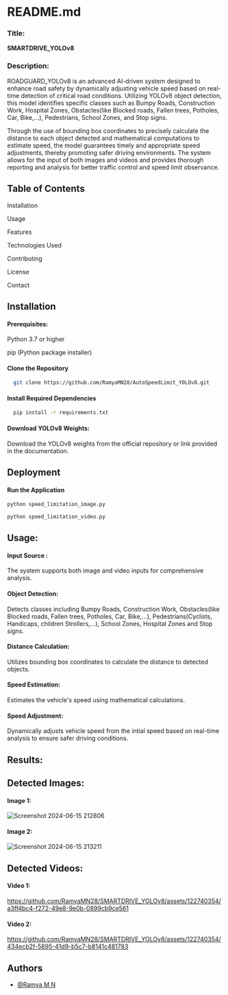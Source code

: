 
# README.md

### Title:
**SMARTDRIVE_YOLOv8**

### Description:
ROADGUARD_YOLOv8 is an advanced AI-driven system designed to enhance road safety by dynamically adjusting vehicle speed based on real-time detection of critical road conditions. Utilizing YOLOv8 object detection, this model identifies specific classes such as Bumpy Roads, Construction Work, Hospital Zones, Obstacles(like Blocked roads, Fallen trees, Potholes, Car, Bike,...), Pedestrians, School Zones, and Stop signs. 

Through the use of bounding box coordinates to precisely calculate the distance to each object detected and mathematical computations to estimate speed, the model guarantees timely and appropriate speed adjustments, thereby promoting safer driving environments. The system allows for the input of both images and videos and provides thorough reporting and analysis for better traffic control and speed limit observance.
## Table of Contents

Installation 

Usage

Features

Technologies Used

Contributing

License

Contact
## Installation

#### Prerequisites:
Python 3.7 or higher

pip (Python package installer)

#### Clone the Repository

```bash
  git clone https://github.com/RamyaMN28/AutoSpeedLimit_YOLOv8.git
```
####  Install Required Dependencies

```bash
  pip install -r requirements.txt

```

#### Download YOLOv8 Weights:

Download the YOLOv8 weights from the official repository or link provided in the documentation.


## Deployment


#### Run the Application
```bash
python speed_limitation_image.py

```
```bash
python speed_limitation_video.py

```
## Usage: 

#### Input Source :

The system supports both image and video inputs for comprehensive analysis.

#### Object Detection:

Detects classes including Bumpy Roads, Construction Work, Obstacles(like Blocked roads, Fallen trees, Potholes, Car, Bike,...), Pedestrians(Cyclists, Handicaps, children Strollers,...), School Zones, Hospital Zones and Stop signs. 

#### Distance Calculation:

Utilizes bounding box coordinates to calculate the distance to detected objects.

#### Speed Estimation:

Estimates the vehicle's speed using mathematical calculations.

#### Speed Adjustment:

Dynamically adjusts vehicle speed from the intial speed based on real-time analysis to ensure safer driving conditions.

## Results:

## Detected Images:
#### Image 1:
![Screenshot 2024-06-15 212806](https://github.com/RamyaMN28/SMARTDRIVE_YOLOv8/assets/122740354/dfc84640-4b35-4496-8dae-8c439e1787d1)
#### Image 2:
![Screenshot 2024-06-15 213211](https://github.com/RamyaMN28/SMARTDRIVE_YOLOv8/assets/122740354/8443fe43-feb0-4872-a6bc-46cbcfbf5911)

## Detected Videos:
#### Video 1:
https://github.com/RamyaMN28/SMARTDRIVE_YOLOv8/assets/122740354/a3ff4bc4-f272-49e8-9e0b-0899cb9ce561
#### Video 2:
https://github.com/RamyaMN28/SMARTDRIVE_YOLOv8/assets/122740354/434ecb2f-5895-41d9-b5c7-b8141c481783

## Authors

- [@Ramya M N ](https://github.com/RamyaMN28/)

